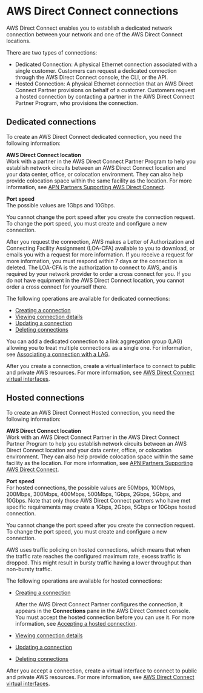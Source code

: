 # AWS Direct Connect connections<a name="WorkingWithConnections"></a>

AWS Direct Connect enables you to establish a dedicated network connection between your network and one of the AWS Direct Connect locations\.

There are two types of connections:
+ Dedicated Connection: A physical Ethernet connection associated with a single customer\. Customers can request a dedicated connection through the AWS Direct Connect console, the CLI, or the API\.
+ Hosted Connection: A physical Ethernet connection that an AWS Direct Connect Partner provisions on behalf of a customer\. Customers request a hosted connection by contacting a partner in the AWS Direct Connect Partner Program, who provisions the connection\. 

## Dedicated connections<a name="dedicated_connection"></a>

To create an AWS Direct Connect dedicated connection, you need the following information:

**AWS Direct Connect location**  
Work with a partner in the AWS Direct Connect Partner Program to help you establish network circuits between an AWS Direct Connect location and your data center, office, or colocation environment\. They can also help provide colocation space within the same facility as the location\. For more information, see [APN Partners Supporting AWS Direct Connect](https://aws.amazon.com/directconnect/partners)\.

**Port speed**  
The possible values are 1Gbps and 10Gbps\. 

You cannot change the port speed after you create the connection request\. To change the port speed, you must create and configure a new connection\.

After you request the connection, AWS makes a Letter of Authorization and Connecting Facility Assignment \(LOA\-CFA\) available to you to download, or emails you with a request for more information\. If you receive a request for more information, you must respond within 7 days or the connection is deleted\. The LOA\-CFA is the authorization to connect to AWS, and is required by your network provider to order a cross connect for you\. If you do not have equipment in the AWS Direct Connect location, you cannot order a cross connect for yourself there\. 

The following operations are available for dedicated connections:
+ [Creating a connection](create-connection.md)
+ [Viewing connection details](viewdetails.md)
+ [Updating a connection](updateconnection.md)
+ [Deleting connections](deleteconnection.md)

You can add a dedicated connection to a link aggregation group \(LAG\) allowing you to treat multiple connections as a single one\. For information, see [Associating a connection with a LAG](associate-connection-with-lag.md)\.

After you create a connection, create a virtual interface to connect to public and private AWS resources\. For more information, see [AWS Direct Connect virtual interfaces](WorkingWithVirtualInterfaces.md)\.

## Hosted connections<a name="hosted_connection"></a>

To create an AWS Direct Connect Hosted connection, you need the following information:

**AWS Direct Connect location**  
Work with an AWS Direct Connect Partner in the AWS Direct Connect Partner Program to help you establish network circuits between an AWS Direct Connect location and your data center, office, or colocation environment\. They can also help provide colocation space within the same facility as the location\. For more information, see [APN Partners Supporting AWS Direct Connect](https://aws.amazon.com/directconnect/partners)\.

**Port speed**  
For hosted connections, the possible values are 50Mbps, 100Mbps, 200Mbps, 300Mbps, 400Mbps, 500Mbps, 1Gbps, 2Gbps, 5Gbps, and 10Gbps\. Note that only those AWS Direct Connect partners who have met specific requirements may create a 1Gbps, 2Gbps, 5Gbps or 10Gbps hosted connection\.

You cannot change the port speed after you create the connection request\. To change the port speed, you must create and configure a new connection\.

AWS uses traffic policing on hosted connections, which means that when the traffic rate reaches the configured maximum rate, excess traffic is dropped\. This might result in bursty traffic having a lower throughput than non\-bursty traffic\.

The following operations are available for hosted connections:
+ [Creating a connection](create-connection.md)

  After the AWS Direct Connect Partner configures the connection, it appears in the **Connections** pane in the AWS Direct Connect console\. You must accept the hosted connection before you can use it\. For more information, see [Accepting a hosted connection](accept-hosted-connection.md)\.
+ [Viewing connection details](viewdetails.md)
+ [Updating a connection](updateconnection.md)
+ [Deleting connections](deleteconnection.md)

 After you accept a connection, create a virtual interface to connect to public and private AWS resources\. For more information, see [AWS Direct Connect virtual interfaces](WorkingWithVirtualInterfaces.md)\.
